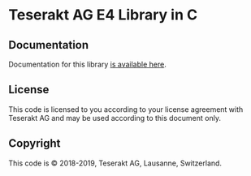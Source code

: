 
# Teserakt AG E4 Library in C

## Documentation

Documentation for this library [is available here](doc/release/index.html).

## License

This code is licensed to you according to your license agreement with Teserakt 
AG and may be used according to this document only.

## Copyright

This code is &copy; 2018-2019, Teserakt AG, Lausanne, Switzerland.

